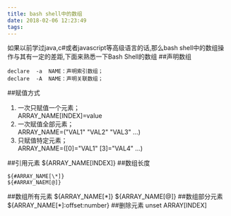 ```yaml
---
title: bash shell中的数组
date: 2018-02-06 12:23:49
tags:
---
```



如果以前学过java,c#或者javascript等高级语言的话,那么bash shell中的数组操作与其有一定的差距,下面来熟悉一下Bash Shell的数组
##声明数组
```
declare  -a  NAME：声明索引数组；
declare  -A  NAME：声明关联数组；
```
##赋值方式
1. 一次只赋值一个元素；  
    ARRAY_NAME[INDEX]=value
2.  一次赋值全部元素；  
    ARRAY_NAME=("VAL1"  "VAL2"  "VAL3"  ...)
3. 只赋值特定元素；  
    ARRAY_NAME=([0]="VAL1"  [3]="VAL4" ...)

##引用元素
        ${ARRAY_NAME[INDEX]}
##数组长度
```
${#ARRAY_NAME[\*]}
${#ARRAY_NAEM[@]}
```
##数组所有元素
        ${ARRAY_NAME[\*]}
        ${ARRAY_NAME[@]}
##数组部分元素
        ${ARRAY_NAME[\*]:offset:number}
##删除元素
        unset ARRAY[INDEX]
